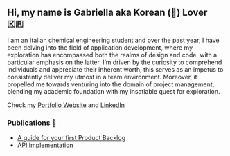 ## Hi, my name is Gabriella aka Korean (🫣) Lover 🇰🇷

I am an Italian chemical engineering student and over the past year, I have been delving into the field of application development, where my exploration has encompassed both the realms of design and code, with a particular emphasis on the latter.
I’m driven by the curiosity to comprehend individuals and appreciate their inherent worth, this serves as an impetus to consistently deliver my utmost in a team environment. Moreover, it propelled me towards venturing into the domain of project management, blending my academic foundation with my insatiable quest for exploration.


Check my [Portfolio Website](https://gabriellannunziata.github.io) and [LinkedIn](https://www.linkedin.com/in/gabriella-annunziata-b15a84250) 


### Publications 📰

- [A guide for your first Product Backlog](https://medium.com/@gabriella.annunziatana/a-guide-for-your-first-product-backlog-486c9f90c65c) 
- [API Implementation](https://medium.com/@gabriella.annunziatana/api-implementation-9c3dcd08cb3e) 
